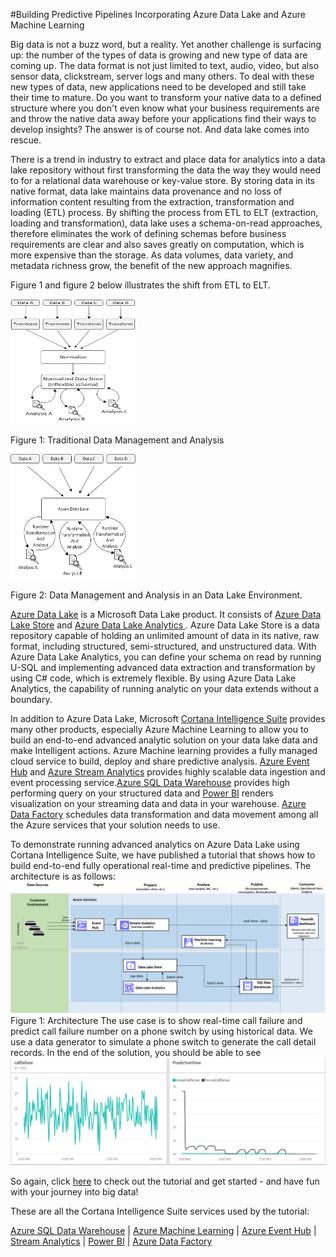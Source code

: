 #Building Predictive Pipelines Incorporating Azure Data Lake and Azure Machine Learning

Big data is not a buzz word, but a reality. Yet another challenge is surfacing up: the number of the types of data is growing and new type of data are coming up. The data format is not just limited to text, audio, video, but also sensor data, clickstream, server logs  and many others. To deal with these new types of data, new applications need to be developed and still take their time to mature. Do you want to transform your native data to a defined structure where you don't even know what your business requirements are and throw the native data away before your applications find their ways to develop insights? The answer is of course not. And data lake comes into rescue.  

There is a trend  in industry  to extract and place data for analytics into a data lake repository without first transforming the data the way they would need to for a relational data warehouse or key-value store.
By storing data in its native format, data lake maintains data provenance and no loss of information content  resulting from the extraction, transformation and loading (ETL) process.  By shifting the process from ETL to ELT (extraction, loading and transformation), data lake uses a schema-on-read approaches, therefore eliminates the work of defining schemas before business requirements are clear and also saves greatly on computation, which is more expensive than the storage. As data volumes, data variety, and metadata richness grow, the benefit of the new approach magnifies.

Figure 1 and figure 2 below illustrates the shift from ETL to ELT.

<img src="media/non_ADLS_analysis.png"  width="200" height="200" />

Figure 1: Traditional Data Management and Analysis



<img src="media/ADLS_analysis.png" width="200" height="200" />

Figure 2: Data Management and Analysis in an  Data Lake Environment.


<a href="https://azure.microsoft.com/en-us/solutions/data-lake/"/>Azure Data Lake</a>  is a Microsoft Data Lake product. It consists of <a href="https://azure.microsoft.com/en-us/documentation/services/data-lake-store/"/> Azure Data Lake Store</a> and <a href="https://azure.microsoft.com/en-us/documentation/services/data-lake-analytics/"> Azure Data Lake Analytics </a>. Azure Data Lake Store  is a data repository capable of holding an unlimited amount of data in its native, raw format, including structured, semi-structured, and unstructured data. With Azure Data Lake Analytics, you can define your schema on read by running U-SQL and implementing advanced data extraction and transformation by using C# code, which is extremely flexible. By using Azure Data Lake Analytics, the capability of running analytic on your data extends without a boundary.

In addition to Azure Data Lake, Microsoft <a href="https://www.microsoft.com/en-us/server-cloud/cortana-intelligence-suite/what-is-cortana-intelligence.aspx">Cortana Intelligence Suite</a> provides many other products, especially Azure Machine Learning to allow you to build an end-to-end advanced analytic solution on your data lake data and make Intelligent actions. Azure Machine learning provides a fully managed cloud service to build, deploy and share predictive analysis. <a href="https://azure.microsoft.com/en-us/services/event-hubs/"/>Azure Event Hub</a> and <a href="https://azure.microsoft.com/en-us/services/stream-analytics/"/> Azure Stream Analytics</a> provides highly scalable data ingestion and event processing service.<a href="https://azure.microsoft.com/en-us/documentation/articles/sql-data-warehouse-overview-what-is"/>Azure SQL Data Warehouse</a> provides high performing query on your structured data and <a href="https://powerbi.microsoft.com/en-us/"/>Power BI</a> renders visualization on your streaming data and data in your warehouse. <a href="https://azure.microsoft.com/en-us/services/data-factory/"/>Azure Data Factory</a> schedules data transformation and data movement among all the Azure services that your solution needs to use.


To demonstrate running advanced analytics on Azure Data Lake using Cortana Intelligence Suite, we have published a tutorial that shows how to build end-to-end fully operational real-time and predictive pipelines. The architecture is as follows:
![](media/architecture.png)
Figure 1: Architecture
The use case is to show real-time call failure and  predict call failure number on a phone switch by using historical data. We use a data generator to simulate a phone switch to generate the call detail records. In the end of the solution, you should be able to see
![dashboard-usecase-image](./media/result_dashboard.png)

So again, click <a href="https://github.com/Azure/CAS-Gallery-Content/tree/master/Tutorials/Data_Lake"/>here</a> to check out the tutorial and get started - and have fun with your journey into big data!

These are all the Cortana Intelligence Suite services used by the tutorial:

<a href="https://azure.microsoft.com/en-us/documentation/articles/sql-data-warehouse-overview-what-is"/>Azure SQL Data Warehouse</a> | <a href="https://azure.microsoft.com/en-us/services/machine-learning/">Azure Machine Learning</a> | <a href="https://azure.microsoft.com/en-us/services/event-hubs/"/>Azure Event Hub</a> | <a href="https://azure.microsoft.com/en-us/services/stream-analytics/"/>Stream Analytics</a> | <a href="https://powerbi.microsoft.com/en-us/"/>Power BI</a> | <a href="https://azure.microsoft.com/en-us/services/data-factory/"/>Azure Data Factory</a>
